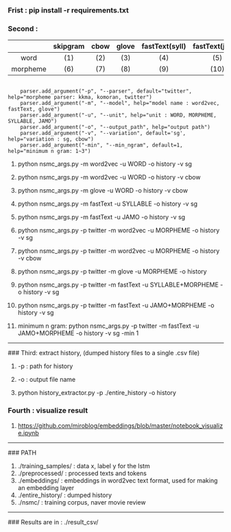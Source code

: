 
### Frist : pip install -r requirements.txt

### Second :

|          | skipgram | cbow | glove | fastText(syll) | fastText(jamo) |
|:--------:|:--------:|:----:|:-----:|:--------------:|:--------------:|
|   word   |    (1)   |  (2) |  (3)  |       (4)      |       (5)      |
| morpheme |    (6)   |  (7) |  (8)  |       (9)      |      (10)      |


<pre><code>
    parser.add_argument("-p", "--parser", default="twitter", help="morpheme parser: kkma, komoran, twitter")
    parser.add_argument("-m", "--model", help="model name : word2vec, fastText, glove")
    parser.add_argument("-u", "--unit", help="unit : WORD, MORPHEME, SYLLABLE, JAMO")
    parser.add_argument("-o", "--output_path", help="output path")
    parser.add_argument("-v", "--variation", default='sg', help="variation : sg, cbow")
    parser.add_argument("-min", "--min_ngram", default=1, help="minimum n gram: 1~3")
</pre></code>



1. python nsmc_args.py -m word2vec -u WORD -o history -v sg
2. python nsmc_args.py -m word2vec -u WORD -o history -v cbow
3. python nsmc_args.py -m glove -u WORD -o history -v cbow
4. python nsmc_args.py -m fastText -u SYLLABLE -o history -v sg
5. python nsmc_args.py -m fastText -u JAMO -o history -v sg 
6. python nsmc_args.py -p twitter -m word2vec -u MORPHEME -o history -v sg
7. python nsmc_args.py -p twitter -m word2vec -u MORPHEME -o history -v cbow
8. python nsmc_args.py -p twitter -m glove -u MORPHEME -o history
9. python nsmc_args.py -p twitter -m fastText -u SYLLABLE+MORPHEME -o history -v sg
10. python nsmc_args.py -p twitter -m fastText -u JAMO+MORPHEME -o history -v sg

1. minimum n gram: python nsmc_args.py -p twitter -m fastText -u JAMO+MORPHEME -o history -v sg -min 1

<hr/>
### Third: extract history, (dumped history files to a single .csv file)

1. -p : path for history
2. -o : output file name

1. python history_extractor.py -p ./entire_history -o history

### Fourth : visualize result
1. https://github.com/miroblog/embeddings/blob/master/notebook_visualize.ipynb


<hr/>
### PATH 

1. ./training_samples/ : data x, label y for the lstm
2. ./preprocessed/ : processed texts and tokens
3. ./embeddings/ : embeddings in word2vec text format, used for making an embedding layer
4. ./entire_history/ : dumped history
5. ./nsmc/ : training corpus, naver movie review

<hr/>
### Results are in : ./result_csv/

  